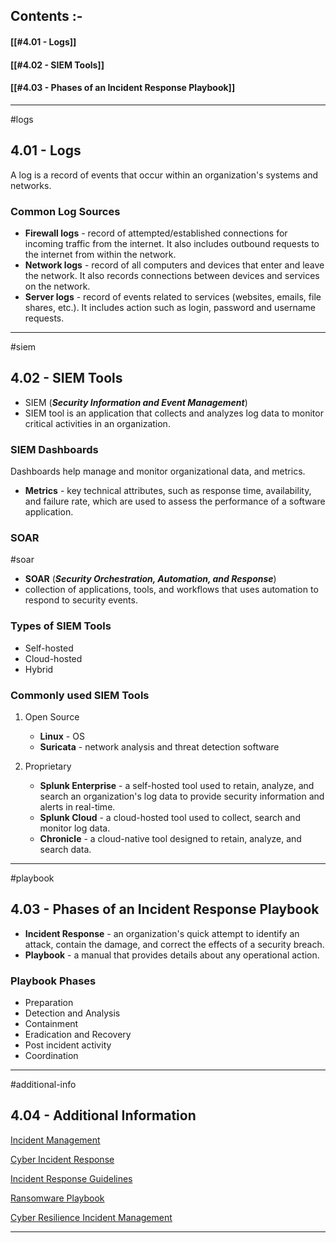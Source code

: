 
## Contents :-

#### [[#4.01 - Logs]]
#### [[#4.02 - SIEM Tools]]
#### [[#4.03 - Phases of an Incident Response Playbook]]

---

#logs

## 4.01 - Logs

A log is a record of events that occur within an organization's systems and networks.

### Common Log Sources

- **Firewall logs** - record of attempted/established connections for incoming traffic from the internet. It also includes outbound requests to the internet from within the network.
- **Network logs** - record of all computers and devices that enter and leave the network. It also records connections between devices and services on the network.
- **Server logs** - record of events related to services (websites, emails, file shares, etc.). It includes action such as login, password and username requests.

---

#siem 

## 4.02 - SIEM Tools

- SIEM (***Security Information and Event Management***)
- SIEM tool is an application that collects and analyzes log data to monitor critical activities in an organization. 

### SIEM Dashboards

Dashboards help manage and monitor organizational data, and metrics.

- **Metrics** - key technical attributes, such as response time, availability, and failure rate, which are used to assess the performance of a software application.

### SOAR

#soar

- **SOAR** (***Security Orchestration, Automation, and Response***)
- collection of applications, tools, and workflows that uses automation to respond to security events.

### Types of SIEM Tools

- Self-hosted
- Cloud-hosted
- Hybrid

### Commonly used SIEM Tools

1. Open Source
	- **Linux** - OS
	- **Suricata** - network analysis and threat detection software

2. Proprietary
	- **Splunk Enterprise** - a self-hosted tool used to retain, analyze, and search an organization's log data to provide security information and alerts in real-time.
	- **Splunk Cloud** - a cloud-hosted tool used to collect, search and monitor log data.
	- **Chronicle** - a cloud-native tool designed to retain, analyze, and search data.

---

#playbook

## 4.03 - Phases of an Incident Response Playbook

- **Incident Response** - an organization's quick attempt to identify an attack, contain the damage, and correct the effects of a security breach.
- **Playbook** - a manual that provides details about any operational action.

### Playbook Phases

- Preparation
- Detection and Analysis
- Containment
- Eradication and Recovery
- Post incident activity
- Coordination

---

#additional-info 

## 4.04 - Additional Information

[Incident Management](https://www.ncsc.gov.uk/section/about-ncsc/incident-management)

[Cyber Incident Response](https://www.cyber.gov.au/sites/default/files/2023-03/ACSC%20Cyber%20Incident%20Response%20Plan%20Guidance_A4.pdf)

[Incident Response Guidelines](https://www.jpcert.or.jp/english/vh/guidelines.html)

[Ransomware Playbook](https://cyber.gc.ca/en/guidance/ransomware-playbook-itsm00099)

[Cyber Resilience Incident Management](https://www.gov.scot/publications/cyber-resilience-incident-management/)

---